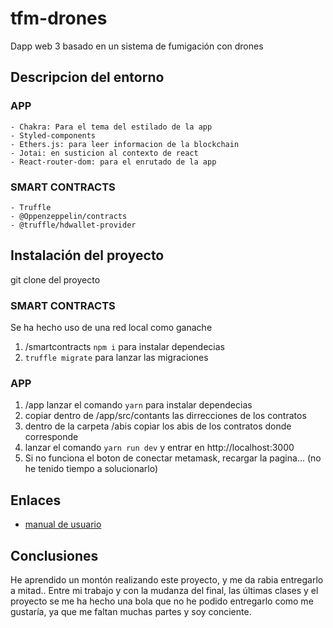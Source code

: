 # tfm-drones

Dapp web 3 basado en un sistema de fumigación con drones

## Descripcion del entorno

### APP

    - Chakra: Para el tema del estilado de la app
    - Styled-components
    - Ethers.js: para leer informacion de la blockchain
    - Jotai: en susticion al contexto de react
    - React-router-dom: para el enrutado de la app

### SMART CONTRACTS

    - Truffle
    - @Oppenzeppelin/contracts
    - @truffle/hdwallet-provider

## Instalación del proyecto

git clone del proyecto

### SMART CONTRACTS

Se ha hecho uso de una red local como ganache

1. /smartcontracts `npm i` para instalar dependecias
2. `truffle migrate` para lanzar las migraciones

### APP

1. /app lanzar el comando `yarn` para instalar dependecias
2. copiar dentro de /app/src/contants las dirrecciones de los contratos
3. dentro de la carpeta /abis copiar los abis de los contratos donde corresponde
4. lanzar el comando `yarn run dev` y entrar en http://localhost:3000
5. Si no funciona el boton de conectar metamask, recargar la pagina... (no he tenido tiempo a solucionarlo)

## Enlaces

- [manual de usuario](https://github.com/Scostta/tfm-drones/blob/master/Manual.md)

## Conclusiones

He aprendido un montón realizando este proyecto, y me da rabia entregarlo a mitad..
Entre mi trabajo y con la mudanza del final, las últimas clases y el proyecto se me ha hecho una bola que no he podido entregarlo como me gustaría, ya que me faltan muchas partes y soy conciente.

